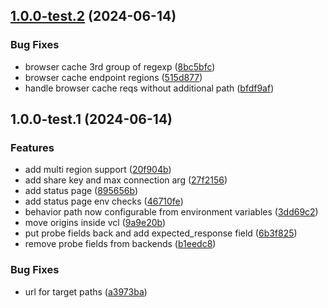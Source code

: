 ## [1.0.0-test.2](https://github.com/fingerprintjs/fingerprint-pro-fastly-vcl-integration/compare/v1.0.0-test.1...v1.0.0-test.2) (2024-06-14)


### Bug Fixes

* browser cache 3rd group of regexp ([8bc5bfc](https://github.com/fingerprintjs/fingerprint-pro-fastly-vcl-integration/commit/8bc5bfc1f086720163f4ceea5a645e3b7fbf5f94))
* browser cache endpoint regions ([515d877](https://github.com/fingerprintjs/fingerprint-pro-fastly-vcl-integration/commit/515d8777bdac39ea5d62d78e20f071b9c5304b01))
* handle browser cache reqs without additional path ([bfdf9af](https://github.com/fingerprintjs/fingerprint-pro-fastly-vcl-integration/commit/bfdf9aff3e4323451b8dd06f9acf1c742636ebd4))

## 1.0.0-test.1 (2024-06-14)


### Features

* add multi region support ([20f904b](https://github.com/fingerprintjs/fingerprint-pro-fastly-vcl-integration/commit/20f904b0a8d886c4a507ae72d6a81430890ded4c))
* add share key and max connection arg ([27f2156](https://github.com/fingerprintjs/fingerprint-pro-fastly-vcl-integration/commit/27f2156d06e78ed0ea4215597a2c97525b46486c))
* add status page ([895656b](https://github.com/fingerprintjs/fingerprint-pro-fastly-vcl-integration/commit/895656b4eb4230d25ec4f529f86edd180f135935))
* add status page env checks ([46710fe](https://github.com/fingerprintjs/fingerprint-pro-fastly-vcl-integration/commit/46710fe1f1b44d0f3423c403aacaad7ee8afe63f))
* behavior path now configurable from environment variables ([3dd69c2](https://github.com/fingerprintjs/fingerprint-pro-fastly-vcl-integration/commit/3dd69c2e37218285b6bc4802e2e125bc38c61b19))
* move origins inside vcl ([9a9e20b](https://github.com/fingerprintjs/fingerprint-pro-fastly-vcl-integration/commit/9a9e20bd61a295e03739f01f7b4494ff0d762ebc))
* put probe fields back and add expected_response field ([6b3f825](https://github.com/fingerprintjs/fingerprint-pro-fastly-vcl-integration/commit/6b3f825755179d1b76d22842f15464aac59e0be2))
* remove probe fields from backends ([b1eedc8](https://github.com/fingerprintjs/fingerprint-pro-fastly-vcl-integration/commit/b1eedc8efd96b5a79474a0e6a2c73930da889cb0))


### Bug Fixes

* url for target paths ([a3973ba](https://github.com/fingerprintjs/fingerprint-pro-fastly-vcl-integration/commit/a3973bab2f1893e04ba72ccad9c420b336017f16))
